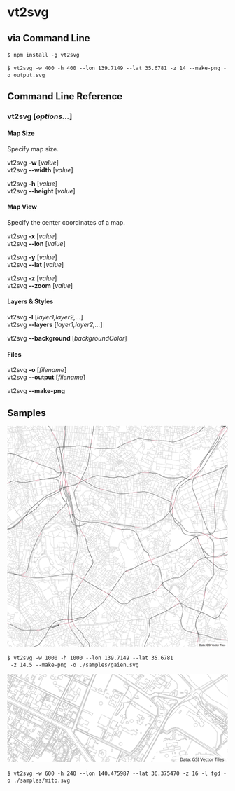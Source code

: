 # vt2svg

## via Command Line

```Shell
$ npm install -g vt2svg
```
```Shell
$ vt2svg -w 400 -h 400 --lon 139.7149 --lat 35.6781 -z 14 --make-png -o output.svg
```

## Command Line Reference

### **vt2svg** [*options...*]

#### Map Size

Specify map size.

vt2svg **-w** [*value*]  
vt2svg **--width** [*value*]

vt2svg **-h** [*value*]  
vt2svg **--height** [*value*]

#### Map View

Specify the center coordinates of a map.

vt2svg **-x** [*value*]  
vt2svg **--lon** [*value*]

vt2svg **-y** [*value*]  
vt2svg **--lat** [*value*]

vt2svg **-z** [*value*]  
vt2svg **--zoom** [*value*]

#### Layers & Styles

vt2svg **-l** [*layer1,layer2,...*]  
vt2svg **--layers** [*layer1,layer2,...*]

vt2svg **--background** [*backgroundColor*]

#### Files

vt2svg **-o** [*filename*]  
vt2svg **--output** [*filename*]

vt2svg **--make-png**

## Samples

![Sample](samples/gaien.png)

```Shell
$ vt2svg -w 1000 -h 1000 --lon 139.7149 --lat 35.6781
 -z 14.5 --make-png -o ./samples/gaien.svg
```

![Sample](samples/mito.svg)

```Shell
$ vt2svg -w 600 -h 240 --lon 140.475987 --lat 36.375470 -z 16 -l fgd -o ./samples/mito.svg
```
